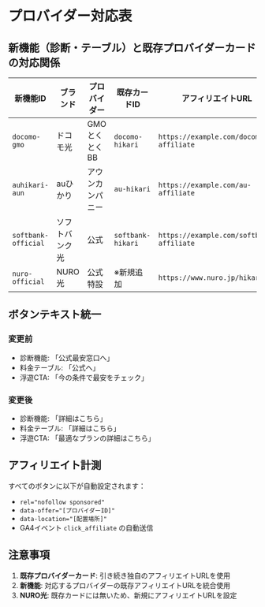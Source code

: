 # プロバイダー対応表

## 新機能（診断・テーブル）と既存プロバイダーカードの対応関係

| 新機能ID | ブランド | プロバイダー | 既存カードID | アフィリエイトURL |
|----------|----------|-------------|-------------|------------------|
| `docomo-gmo` | ドコモ光 | GMOとくとくBB | `docomo-hikari` | `https://example.com/docomo-affiliate` |
| `auhikari-aun` | auひかり | アウンカンパニー | `au-hikari` | `https://example.com/au-affiliate` |
| `softbank-official` | ソフトバンク光 | 公式 | `softbank-hikari` | `https://example.com/softbank-affiliate` |
| `nuro-official` | NURO光 | 公式特設 | ※新規追加 | `https://www.nuro.jp/hikari/` |

## ボタンテキスト統一

### 変更前
- 診断機能: 「公式最安窓口へ」
- 料金テーブル: 「公式へ」
- 浮遊CTA: 「今の条件で最安をチェック」

### 変更後
- 診断機能: 「詳細はこちら」
- 料金テーブル: 「詳細はこちら」
- 浮遊CTA: 「最適なプランの詳細はこちら」

## アフィリエイト計測

すべてのボタンに以下が自動設定されます：
- `rel="nofollow sponsored"`
- `data-offer="[プロバイダーID]"`
- `data-location="[配置場所]"`
- GA4イベント `click_affiliate` の自動送信

## 注意事項

1. **既存プロバイダーカード**: 引き続き独自のアフィリエイトURLを使用
2. **新機能**: 対応するプロバイダーの既存アフィリエイトURLを統合使用
3. **NURO光**: 既存カードには無いため、新規にアフィリエイトURLを設定

